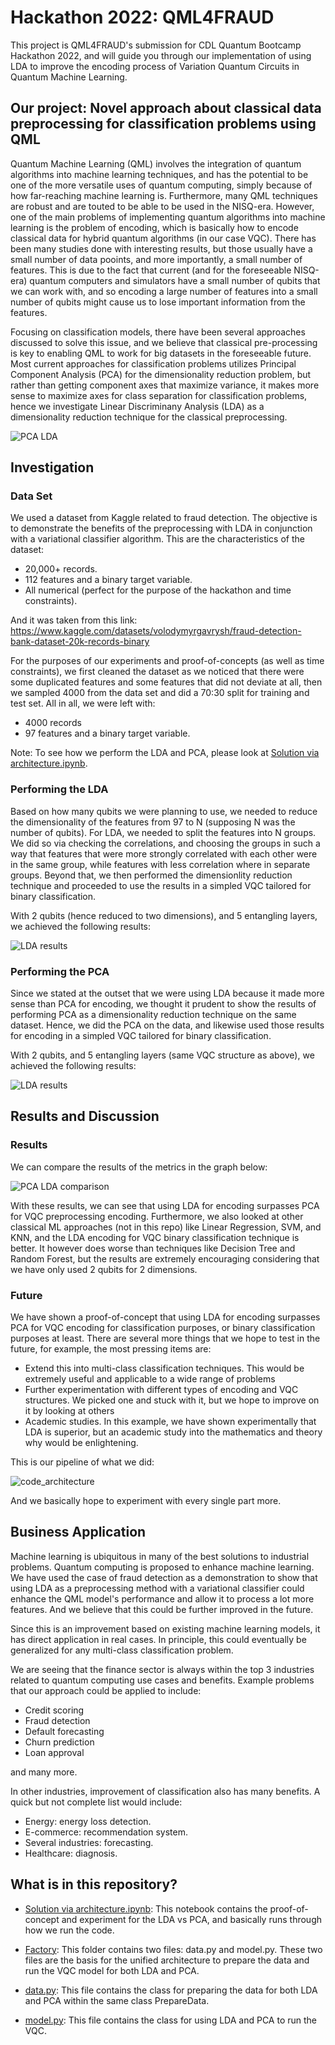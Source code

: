# Hackathon 2022: QML4FRAUD

This project is QML4FRAUD's submission for CDL Quantum Bootcamp Hackathon 2022, and will guide you through our implementation of using LDA to improve the encoding process of Variation Quantum Circuits in Quantum Machine Learning.

## Our project: Novel approach about classical data preprocessing for classification problems using QML

Quantum Machine Learning (QML) involves the integration of quantum algorithms into machine learning techniques, and has the potential to be one of the more versatile uses of quantum computing, simply because of how far-reaching machine learning is. Furthermore, many QML techniques are robust and are touted to be able to be used in the NISQ-era. However, one of the main problems of implementing quantum algorithms into machine learning is the problem of encoding, which is basically how to encode classical data for hybrid quantum algorithms (in our case VQC). There has been many studies done with interesting results, but those usually have a small number of data pooints, and more importantly, a small number of features. This is due to the fact that current (and for the foreseeable NISQ-era) quantum computers and simulators have a small number of qubits that we can work with, and so encoding a large number of features into a small number of qubits might cause us to lose important information from the features.

Focusing on classification models, there have been several approaches discussed to solve this issue, and we believe that classical pre-processing is key to enabling QML to work for big datasets in the foreseeable future. Most current approaches for classification problems utilizes Principal Component Analysis (PCA) for the dimensionality reduction problem, but rather than getting component axes that maximize variance, it makes more sense to maximize axes for class separation for classification problems, hence we investigate Linear Discriminany Analysis (LDA) as a dimensionality reduction technique for the classical preprocessing.

![PCA LDA](img/pca_lda_explanation.JPG)

## Investigation

### Data Set

We used a dataset from Kaggle related to fraud detection. The objective is to demonstrate the benefits of the preprocessing with LDA in conjunction with a variational classifier algorithm. This are the characteristics of the dataset:

- 20,000+ records.
- 112 features and a binary target variable.
- All numerical (perfect for the purpose of the hackathon and time constraints).

And it was taken from this link: https://www.kaggle.com/datasets/volodymyrgavrysh/fraud-detection-bank-dataset-20k-records-binary

For the purposes of our experiments and proof-of-concepts (as well as time constraints), we first cleaned the dataset as we noticed that there were some duplicated features and some features that did not deviate at all, then we sampled 4000 from the data set and did a 70:30 split for training and test set. All in all, we were left with:

- 4000 records
- 97 features and a binary target variable.

Note: To see how we perform the LDA and PCA, please look at [Solution via architecture.ipynb](./Solution%20via%20architecture.ipynb).

### Performing the LDA

Based on how many qubits we were planning to use, we needed to reduce the dimensionality of the features from 97 to N (supposing N was the number of qubits). For LDA, we needed to split the features into N groups. We did so via checking the correlations, and choosing the groups in such a way that features that were more strongly correlated with each other were in the same group, while features with less correlation where in separate groups. Beyond that, we then performed the dimensionlity reduction technique and proceeded to use the results in a simpled VQC tailored for binary classification. 

With 2 qubits (hence reduced to two dimensions), and 5 entangling layers, we achieved the following results:

![LDA results](img/lda_results.png)

### Performing the PCA

Since we stated at the outset that we were using LDA because it made more sense than PCA for encoding, we thought it prudent to show the results of performing PCA as a dimensionality reduction technique on the same dataset. Hence, we did the PCA on the data, and likewise used those results for encoding in a simpled VQC tailored for binary classification. 

With 2 qubits, and 5 entangling layers (same VQC structure as above), we achieved the following results:

![LDA results](img/pca_results.png)

## Results and Discussion

### Results

We can compare the results of the metrics in the graph below:

![PCA LDA comparison](img/comparison_results.png)

With these results, we can see that using LDA for encoding surpasses PCA for VQC preprocessing encoding. Furthermore, we also looked at other classical ML approaches (not in this repo) like Linear Regression, SVM, and KNN, and the LDA encoding for VQC binary classification technique is better. It however does worse than techniques like Decision Tree and Random Forest, but the results are extremely encouraging considering that we have only used 2 qubits for 2 dimensions.

### Future

We have shown a proof-of-concept that using LDA for encoding surpasses PCA for VQC encoding for classification purposes, or binary classification purposes at least. There are several more things that we hope to test in the future, for example, the most pressing items are:

- Extend this into multi-class classification techniques. This would be extremely useful and applicable to a wide range of problems
- Further experimentation with different types of encoding and VQC structures. We picked one and stuck with it, but we hope to improve on it by looking at others
- Academic studies. In this example, we have shown experimentally that LDA is superior, but an academic study into the mathematics and theory why would be enlightening.

This is our pipeline of what we did:

![code_architecture](img/code_architecture.JPG)

And we basically hope to experiment with every single part more.

## Business Application

Machine learning is ubiquitous in many of the best solutions to industrial problems. Quantum computing is proposed to enhance machine learning. We have used the case of fraud detection as a demonstration to show that using LDA as a preprocessing method with a variational classifier could enhance the QML model's performance and allow it to process a lot more features. And we believe that this could be further improved in the future. 

Since this is an improvement based on existing machine learning models, it has direct application in real cases. In principle, this could eventually be generalized for any multi-class classification problem. 

We are seeing that the finance sector is always within the top 3 industries related to quantum computing use cases and benefits. Example problems that our approach could be applied to include: 

- Credit scoring
- Fraud detection
- Default forecasting
- Churn prediction
- Loan approval

and many more. 

In other industries, improvement of classification also has many benefits. A quick but not complete list would include:

- Energy: energy loss detection.
- E-commerce: recommendation system.
- Several industries: forecasting.
- Healthcare: diagnosis.

## What is in this repository?

- [Solution via architecture.ipynb](./Solution%20via%20architecture.ipynb): This notebook contains the proof-of-concept and experiment for the LDA vs PCA, and basically runs through how we run the code.

- [Factory](./Factory): This folder contains two files: data.py and model.py. These two files are the basis for the unified architecture to prepare the data and run the VQC model for both LDA and PCA.
- [data.py](Factory/data.py): This file contains the class for preparing the data for both LDA and PCA within the same class PrepareData.
- [model.py](Factory/model.py): This file contains the class for using LDA and PCA to run the VQC.


